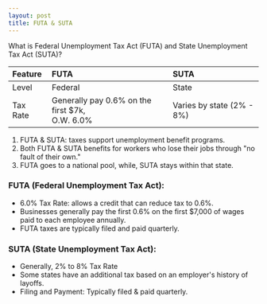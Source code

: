 ```yaml
---
layout: post
title: FUTA & SUTA
---
```



What is Federal Unemployment Tax Act (FUTA) and State Unemployment Tax Act (SUTA)?


|Feature|FUTA|SUTA|
|:-|:-|:-|
|Level|Federal|State|
|Tax Rate|Generally pay 0.6% on the first $7k,<br>O.W. 6.0%|Varies by state (2% - 8%)|

1. FUTA & SUTA: taxes support unemployment benefit programs. 
1. Both FUTA & SUTA benefits for workers who lose their jobs through "no fault of their own."  
1. FUTA goes to a national pool, while, SUTA stays within that state.

### FUTA (Federal Unemployment Tax Act):

- 6.0% Tax Rate: allows a credit that can reduce tax to 0.6%. 
- Businesses generally pay the first 0.6% on the first $7,000 of wages paid to each employee annually.
- FUTA taxes are typically filed and paid quarterly.

### SUTA (State Unemployment Tax Act):

- Generally, 2% to 8% Tax Rate
- Some states have an additional tax based on an employer's history of layoffs.
- Filing and Payment: Typically filed & paid quarterly.


